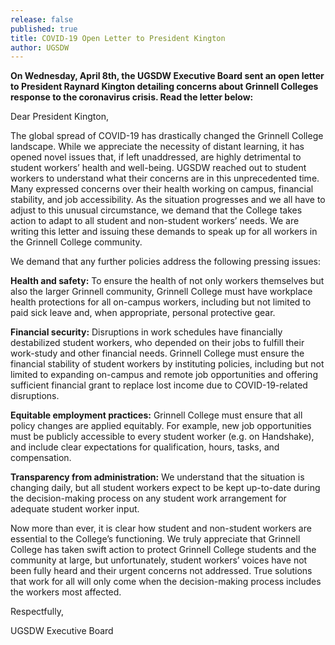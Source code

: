 ```yaml
---
release: false
published: true
title: COVID-19 Open Letter to President Kington
author: UGSDW
---
```

**On Wednesday, April 8th, the UGSDW Executive Board sent an open letter to President Raynard Kington detailing concerns about Grinnell Colleges response to the coronavirus crisis. Read the letter below:**



Dear President Kington,

The global spread of COVID-19 has drastically changed the Grinnell College landscape. While we
appreciate the necessity of distant learning, it has opened novel issues that, if left unaddressed, are
highly detrimental to student workers’ health and well-being. UGSDW reached out to student workers
to understand what their concerns are in this unprecedented time. Many expressed concerns over their
health working on campus, financial stability, and job accessibility. As the situation progresses and we
all have to adjust to this unusual circumstance, we demand that the College takes action to adapt to all
student and non-student workers’ needs. We are writing this letter and issuing these demands to speak
up for all workers in the Grinnell College community.

We demand that any further policies address the following pressing issues:

**Health and safety:** To ensure the health of not only workers themselves but also the
larger Grinnell community, Grinnell College must have workplace health protections
for all on-campus workers, including but not limited to paid sick leave and, when
appropriate, personal protective gear.

**Financial security:** Disruptions in work schedules have financially destabilized student
workers, who depended on their jobs to fulfill their work-study and other financial
needs. Grinnell College must ensure the financial stability of student workers by
instituting policies, including but not limited to expanding on-campus and remote job
opportunities and offering sufficient financial grant to replace lost income due to
COVID-19-related disruptions.

**Equitable employment practices:** Grinnell College must ensure that all policy changes
are applied equitably. For example, new job opportunities must be publicly accessible
to every student worker (e.g. on Handshake), and include clear expectations for
qualification, hours, tasks, and compensation.

**Transparency from administration:** We understand that the situation is changing
daily, but all student workers expect to be kept up-to-date during the decision-making
process on any student work arrangement for adequate student worker input.

Now more than ever, it is clear how student and non-student workers are essential to the College’s
functioning. We truly appreciate that Grinnell College has taken swift action to protect Grinnell College
students and the community at large, but unfortunately, student workers’ voices have not been fully
heard and their urgent concerns not addressed. True solutions that work for all will only come when
the decision-making process includes the workers most affected.

Respectfully,

UGSDW Executive Board
